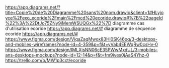 https://app.diagrams.net/?title=Copie%20de%20Diagramme%20sans%20nom.drawio&client=1#HLyjoyce%2Fexo_ecoride%2Fmain%2Fmcd%20ecoride.drawio#%7B%22pageId%22%3A%22DtJo75ZNy9iMemWSUQGx%22%7D
diagramme cas d'utilisation ecoride https://app.diagrams.net/# 
diagramme de séquence ecoride https://app.diagrams.net/#
https://www.figma.com/design/ViqaZaqMwox83Hl0SK46oq/3-desktops-and-mobiles-wireframes?node-id=4-359&p=f&t=yVab4EEWqRw0csHv-0
https://www.figma.com/design/lMLXjsNN06cE35PWwMxdUL/3-mobiles-ans-desktops-mockups?node-id=12-14&p=f&t=fm9ives0jAaS4Yhz-0
https://trello.com/b/MW1p3cct/ecoride